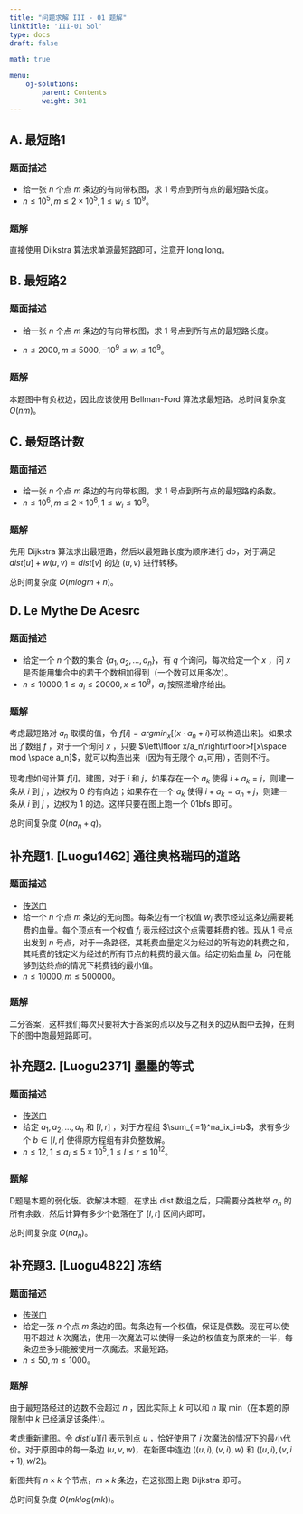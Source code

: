 ```yaml
---
title: "问题求解 III - 01 题解"
linktitle: 'III-01 Sol'
type: docs
draft: false

math: true

menu:
    oj-solutions:
        parent: Contents
        weight: 301
---
```


## A. 最短路1

### 题面描述

* 给一张 $n$ 个点 $m$ 条边的有向带权图，求 $1$ 号点到所有点的最短路长度。
* $n\leq 10^5,m\leq 2\times 10^5,1\leq w_i\leq 10^9$​。

### 题解

直接使用 Dijkstra 算法求单源最短路即可，注意开 long long。

## B. 最短路2

### 题面描述

* 给一张 $n$ 个点 $m$ 条边的有向带权图，求 $1$ 号点到所有点的最短路长度。

* $n\leq 2000,m\leq 5000,-10^9\leq w_i\leq 10^9$​。

### 题解

本题图中有负权边，因此应该使用 Bellman-Ford 算法求最短路。总时间复杂度 $O(nm)$。

## C. 最短路计数

### 题面描述

* 给一张 $n$ 个点 $m$ 条边的有向带权图，求 $1$ 号点到所有点的最短路的条数。
* $n\leq 10^6,m\leq 2\times 10^6,1\leq w_i\leq 10^9$​。

### 题解

先用 Dijkstra 算法求出最短路，然后以最短路长度为顺序进行 dp，对于满足 $dist[u]+w(u,v)=dist[v]$ 的边 $(u,v)$ 进行转移。

总时间复杂度 $O(mlogm+n)$。

## D. Le Mythe De Acesrc

### 题面描述

* 给定一个 $n$ 个数的集合 $\{a_1,a_2,...,a_n\}$，有 $q$ 个询问，每次给定一个 $x$ ，问 $x$ 是否能用集合中的若干个数相加得到（一个数可以用多次）。
* $n\leq 10000,1\leq a_i\leq 20000,x\leq 10^9$​​，$a_i$ 按照递增序给出。

### 题解

考虑最短路对 $a_n$​ 取模的值，令 $f[i]=argmin_{x}[(x\cdot a_n+i)$​可以构造出来$]$。如果求出了数组 $f$ ，对于一个询问 $x$ ，只要 $\left\lfloor x/a_n\right\rfloor>f[x\space mod \space a_n]$，就可以构造出来（因为有无限个 $a_n$​​ 可用），否则不行。

现考虑如何计算 $f[i]$。建图，对于 $i$ 和 $j$，如果存在一个 $a_k$ 使得 $i+a_k=j$​ ，则建一条从 $i$ 到 $j$ ，边权为 $0$ 的有向边；如果存在一个 $a_k$ 使得 $i+a_k=a_n+j$，则建一条从 $i$ 到 $j$ ，边权为 $1$ 的边。这样只要在图上跑一个 01bfs 即可。

总时间复杂度 $O(na_n+q)$。

## 补充题1. [Luogu1462] 通往奥格瑞玛的道路

### 题面描述

* [传送门](https://www.luogu.com.cn/problem/P1462)
* 给一个 $n$ 个点 $m$ 条边的无向图。每条边有一个权值 $w_i$ 表示经过这条边需要耗费的血量。每个顶点有一个权值 $f_i$ 表示经过这个点需要耗费的钱。现从 $1$ 号点出发到 $n$ 号点，对于一条路径，其耗费血量定义为经过的所有边的耗费之和，其耗费的钱定义为经过的所有节点的耗费的最大值。给定初始血量 $b$，问在能够到达终点的情况下耗费钱的最小值。
* $n\leq 10000,m\leq 500000$。

### 题解

二分答案，这样我们每次只要将大于答案的点以及与之相关的边从图中去掉，在剩下的图中跑最短路即可。

## 补充题2. [Luogu2371] 墨墨的等式

### 题面描述

* [传送门](https://www.luogu.com.cn/problem/P2371)
* 给定 $a_1,a_2,...,a_n$ 和 $[l,r]$ ，对于方程组 $\sum_{i=1}^na_ix_i=b$​​，求有多少个 $b\in [l,r]$ 使得原方程组有非负整数解。
* $n\leq 12,1\leq a_i\leq 5\times 10^5,1\leq l\leq r\leq 10^{12}$。

### 题解

D题是本题的弱化版。欲解决本题，在求出 dist 数组之后，只需要分类枚举 $a_n$ 的所有余数，然后计算有多少个数落在了 $[l,r]$ 区间内即可。

总时间复杂度 $O(na_n)$。

## 补充题3. [Luogu4822] 冻结

### 题面描述

* [传送门](https://www.luogu.com.cn/problem/P4822)
* 给定一张 $n$ 个点 $m$ 条边的图。每条边有一个权值，保证是偶数。现在可以使用不超过 $k$ 次魔法，使用一次魔法可以使得一条边的权值变为原来的一半，每条边至多只能被使用一次魔法。求最短路。
* $n\leq 50,m\leq 1000$。

### 题解

由于最短路经过的边数不会超过 $n$ ，因此实际上 $k$ 可以和 $n$ 取 min（在本题的原限制中 $k$ 已经满足该条件）。

考虑重新建图。令 $dist[u][i]$ 表示到点 $u$ ，恰好使用了 $i$ 次魔法的情况下的最小代价。对于原图中的每一条边 $(u,v,w)$，在新图中连边 $((u,i),(v,i),w)$ 和 $((u,i),(v,i+1),w/2)$。

新图共有 $n\times k$ 个节点，$m\times k$ 条边，在这张图上跑 Dijkstra 即可。

总时间复杂度 $O(mklog(mk))$。 

